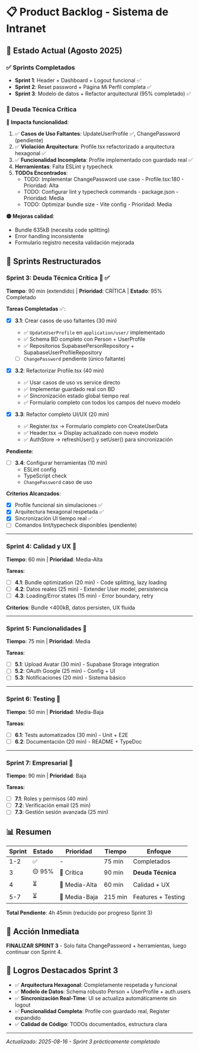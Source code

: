 # 📋 Product Backlog - Sistema de Intranet

## 🎯 Estado Actual (Agosto 2025)

### ✅ **Sprints Completados**
- **Sprint 1**: Header + Dashboard + Logout funcional ✅
- **Sprint 2**: Reset password + Página Mi Perfil completa ✅
- **Sprint 3**: Modelo de datos + Refactor arquitectural (95% completado) ✅

### 🔧 **Deuda Técnica Crítica**
**🔴 Impacta funcionalidad**:
1. ✅ **Casos de Uso Faltantes**: UpdateUserProfile ✅, ChangePassword (pendiente)
2. ✅ **Violación Arquitectura**: Profile.tsx refactorizado a arquitectura hexagonal ✅
3. ✅ **Funcionalidad Incompleta**: Profile implementado con guardado real ✅
4. **Herramientas**: Falta ESLint y typecheck
5. **TODOs Encontrados**:
   - TODO: Implementar ChangePassword use case - Profile.tsx:180 - Prioridad: Alta
   - TODO: Configurar lint y typecheck commands - package.json - Prioridad: Media
   - TODO: Optimizar bundle size - Vite config - Prioridad: Media

**🟡 Mejoras calidad**:
- Bundle 635kB (necesita code splitting)
- Error handling inconsistente
- Formulario registro necesita validación mejorada

## 🎯 Sprints Restructurados

### **Sprint 3: Deuda Técnica Crítica** 🚨 ✅
**Tiempo**: 90 min (extendido) | **Prioridad**: CRÍTICA | **Estado**: 95% Completado

**Tareas Completadas** ✅:
- [x] **3.1**: Crear casos de uso faltantes (30 min)
  - ✅ `UpdateUserProfile` en `application/user/` implementado
  - ✅ Schema BD completo con Person + UserProfile
  - ✅ Repositorios SupabasePersonRepository + SupabaseUserProfileRepository
  - [ ] `ChangePassword` pendiente (único faltante)
  
- [x] **3.2**: Refactorizar Profile.tsx (40 min)
  - ✅ Usar casos de uso vs service directo
  - ✅ Implementar guardado real con BD
  - ✅ Sincronización estado global tiempo real
  - ✅ Formulario completo con todos los campos del nuevo modelo
  
- [x] **3.3**: Refactor completo UI/UX (20 min)
  - ✅ Register.tsx → Formulario completo con CreateUserData
  - ✅ Header.tsx → Display actualizado con nuevo modelo
  - ✅ AuthStore → refreshUser() y setUser() para sincronización

**Pendiente**:
- [ ] **3.4**: Configurar herramientas (10 min)
  - ESLint config
  - TypeScript check
  - `ChangePassword` caso de uso

**Criterios Alcanzados**:
- [x] Profile funcional sin simulaciones ✅
- [x] Arquitectura hexagonal respetada ✅
- [x] Sincronización UI tiempo real ✅
- [ ] Comandos lint/typecheck disponibles (pendiente)

---

### **Sprint 4: Calidad y UX** 🔶
**Tiempo**: 60 min | **Prioridad**: Media-Alta

**Tareas**:
- [ ] **4.1**: Bundle optimization (20 min) - Code splitting, lazy loading
- [ ] **4.2**: Datos reales (25 min) - Extender User model, persistencia
- [ ] **4.3**: Loading/Error states (15 min) - Error boundary, retry

**Criterios**: Bundle <400kB, datos persisten, UX fluida

---

### **Sprint 5: Funcionalidades** 🔸  
**Tiempo**: 75 min | **Prioridad**: Media

**Tareas**:
- [ ] **5.1**: Upload Avatar (30 min) - Supabase Storage integration
- [ ] **5.2**: OAuth Google (25 min) - Config + UI
- [ ] **5.3**: Notificaciones (20 min) - Sistema básico

---

### **Sprint 6: Testing** 🔸
**Tiempo**: 50 min | **Prioridad**: Media-Baja

**Tareas**:
- [ ] **6.1**: Tests automatizados (30 min) - Unit + E2E
- [ ] **6.2**: Documentación (20 min) - README + TypeDoc

---

### **Sprint 7: Empresarial** 🔹
**Tiempo**: 90 min | **Prioridad**: Baja

**Tareas**:
- [ ] **7.1**: Roles y permisos (40 min)
- [ ] **7.2**: Verificación email (25 min)  
- [ ] **7.3**: Gestión sesión avanzada (25 min)

## 📊 Resumen

| Sprint | Estado | Prioridad | Tiempo | Enfoque |
|--------|--------|-----------|--------|---------|
| 1-2 | ✅ | - | 75 min | Completados |
| 3 | 🟡 95% | 🚨 Crítica | 90 min | **Deuda Técnica** |
| 4 | ⏳ | 🔶 Media-Alta | 60 min | Calidad + UX |
| 5-7 | ⏳ | 🔸 Media-Baja | 215 min | Features + Testing |

**Total Pendiente**: 4h 45min (reducido por progreso Sprint 3)

## 🚨 Acción Inmediata
**FINALIZAR SPRINT 3** - Solo falta ChangePassword + herramientas, luego continuar con Sprint 4.

## 🎉 **Logros Destacados Sprint 3**
- ✅ **Arquitectura Hexagonal**: Completamente respetada y funcional
- ✅ **Modelo de Datos**: Schema robusto Person + UserProfile + auth.users
- ✅ **Sincronización Real-Time**: UI se actualiza automáticamente sin logout
- ✅ **Funcionalidad Completa**: Profile con guardado real, Register expandido
- ✅ **Calidad de Código**: TODOs documentados, estructura clara

---

*Actualizado: 2025-08-16 - Sprint 3 prácticamente completado*